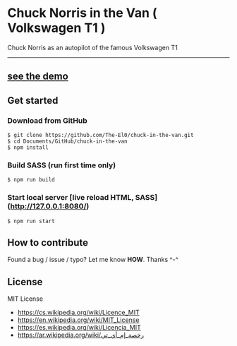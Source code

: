 # Chuck Norris in the Van ( Volkswagen T1 )
Chuck Norris as an autopilot of the famous Volkswagen T1

---
[see the demo](https://the-el0.github.io/chuck-in-the-van/demo)
---



## Get started

### Download from GitHub
```
$ git clone https://github.com/The-El0/chuck-in-the-van.git
$ cd Documents/GitHub/chuck-in-the-van
$ npm install
```


### Build SASS (run first time only)
```
$ npm run build
```


### Start local server [live reload HTML, SASS]  (http://127.0.0.1:8080/)
```
$ npm run start
```






## How to contribute
Found a bug / issue / typo? Let me know __HOW__. Thanks ^-^




## License

MIT License

* https://cs.wikipedia.org/wiki/Licence_MIT
* https://en.wikipedia.org/wiki/MIT_License
* https://es.wikipedia.org/wiki/Licencia_MIT
* https://ar.wikipedia.org/wiki/رخصة_إم_أي_تي